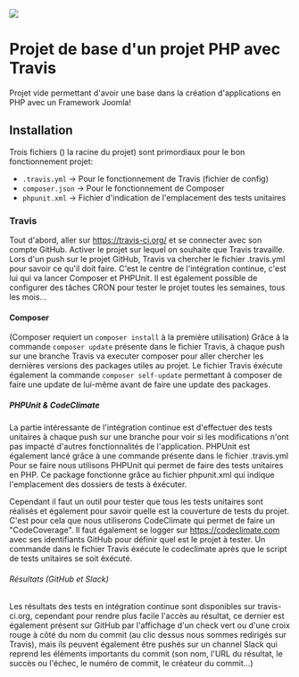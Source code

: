 <a href="https://codeclimate.com/github/klawuy/TravisTest/coverage"><img src="https://codeclimate.com/github/klawuy/TravisTest/badges/coverage.svg" /></a>

# Projet de base d'un projet PHP avec Travis
Projet vide permettant d'avoir une base dans la création d'applications en PHP avec un Framework Joomla!

## Installation
Trois fichiers () la racine du projet) sont primordiaux pour le bon fonctionnement projet:
  - ``` .travis.yml ```   -> Pour le fonctionnement de Travis (fichier de config)
  - ``` composer.json ``` -> Pour le fonctionnement de Composer
  - ``` phpunit.xml ```   -> Fichier d'indication de l'emplacement des tests unitaires
  
### Travis
Tout d'abord, aller sur https://travis-ci.org/ et se connecter avec son compte GitHub.
Activer le projet sur lequel on souhaite que Travis travaille.
Lors d'un push sur le projet GitHub, Travis va chercher le fichier .travis.yml pour savoir ce qu'il doit faire. C'est le centre de l'intégration continue, c'est lui qui va lancer Composer et PHPUnit.
Il est également possible de configurer des tâches CRON pour tester le projet toutes les semaines, tous les mois...

#### Composer
(Composer requiert un ```composer install``` à la première utilisation)
Grâce à la commande ```composer update``` présente dans le fichier Travis, à chaque push sur une branche Travis va executer composer pour aller chercher les dernières versions des packages utiles au projet.
Le fichier Travis éxécute également la commande ```composer self-update``` permettant à composer de faire une update de lui-même avant de faire une update des packages.

##### PHPUnit & CodeClimate
La partie intéressante de l'intégration continue est d'effectuer des tests unitaires à chaque push sur une branche pour voir si les modifications n'ont pas impacté d'autres fonctionnalités de l'application.
PHPUnit est également lancé grâce à une commande présente dans le fichier .travis.yml
Pour se faire nous utilisons PHPUnit qui permet de faire des tests unitaires en PHP. Ce package fonctionne grâce au fichier phpunit.xml qui indique l'emplacement des dossiers de tests à éxécuter.

Cependant il faut un outil pour tester que tous les tests unitaires sont réalisés et également pour savoir quelle est la couverture de tests du projet. C'est pour cela que nous utiliserons CodeClimate qui permet de faire un "CodeCoverage". Il faut également se logger sur https://codeclimate.com avec ses identifiants GitHub pour définir quel est le projet à tester. Un commande dans le fichier Travis éxécute le codeclimate après que le script de tests unitaires se soit éxécuté.

###### Résultats (GitHub et Slack)
Les résultats des tests en intégration continue sont disponibles sur travis-ci.org, cependant pour rendre plus facile l'accès au résultat, ce dernier est également présent sur GitHub par l'affichage d'un check vert ou d'une croix rouge à côté du nom du commit (au clic dessus nous sommes redirigés sur Travis), mais ils peuvent également être pushés sur un channel Slack qui reprend les éléments importants du commit (son nom, l'URL du résultat, le succès ou l'échec, le numéro de commit, le créateur du commit...)
